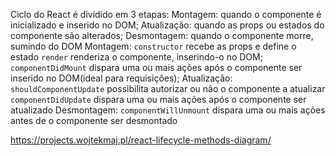 Ciclo do React é dividido em 3 etapas:
Montagem: quando o componente é inicializado e inserido no DOM;
Atualização: quando as props ou estados do componente são alterados;
Desmontagem: quando o componente morre, sumindo do DOM
Montagem:
`constructor` recebe as props e define o estado
`render` renderiza o componente, inserindo-o no DOM;
`componentDidMount` dispara uma ou mais ações após o componente ser inserido no DOM(ideal para requisições);
Atualização:
`shouldComponentUpdate` possibilita autorizar ou não o componente a atualizar
`componentDidUpdate` dispara uma ou mais ações após o componente ser atualizado
Desmontagem:
`componentWillUnmount` dispara uma ou mais ações antes de o componente ser desmontado

https://projects.wojtekmaj.pl/react-lifecycle-methods-diagram/